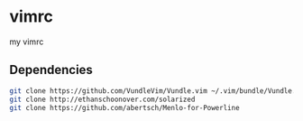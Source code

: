 # vimrc
my vimrc

## Dependencies
```bash
git clone https://github.com/VundleVim/Vundle.vim ~/.vim/bundle/Vundle.vim
git clone http://ethanschoonover.com/solarized
git clone https://github.com/abertsch/Menlo-for-Powerline
```

